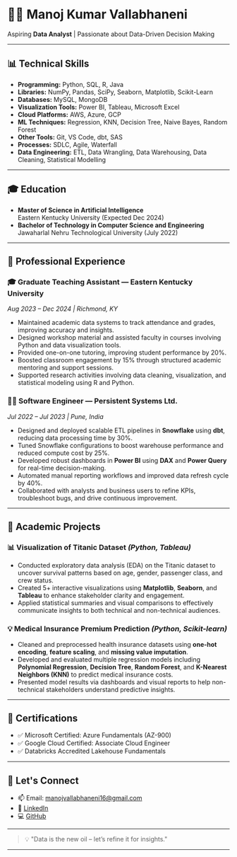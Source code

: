 # 👨‍💻 Manoj Kumar Vallabhaneni

Aspiring **Data Analyst** | Passionate about Data-Driven Decision Making

---

## 📊 Technical Skills
- **Programming:** Python, SQL, R, Java
- **Libraries:** NumPy, Pandas, SciPy, Seaborn, Matplotlib, Scikit-Learn
- **Databases:** MySQL, MongoDB
- **Visualization Tools:** Power BI, Tableau, Microsoft Excel
- **Cloud Platforms:** AWS, Azure, GCP
- **ML Techniques:** Regression, KNN, Decision Tree, Naive Bayes, Random Forest
- **Other Tools:** Git, VS Code, dbt, SAS
- **Processes:** SDLC, Agile, Waterfall
- **Data Engineering:** ETL, Data Wrangling, Data Warehousing, Data Cleaning, Statistical Modelling

---

## 🎓 Education
- **Master of Science in Artificial Intelligence**  
  Eastern Kentucky University (Expected Dec 2024)
- **Bachelor of Technology in Computer Science and Engineering**  
  Jawaharlal Nehru Technological University (July 2022)

---

## 💼 Professional Experience

### 🎓 Graduate Teaching Assistant — Eastern Kentucky University  
*Aug 2023 – Dec 2024 | Richmond, KY*
- Maintained academic data systems to track attendance and grades, improving accuracy and insights.  
- Designed workshop material and assisted faculty in courses involving Python and data visualization tools.  
- Provided one-on-one tutoring, improving student performance by 20%.  
- Boosted classroom engagement by 15% through structured academic mentoring and support sessions.  
- Supported research activities involving data cleaning, visualization, and statistical modeling using R and Python.  

### 🧑‍💻 Software Engineer — Persistent Systems Ltd.  
*Jul 2022 – Jul 2023 | Pune, India*
- Designed and deployed scalable ETL pipelines in **Snowflake** using **dbt**, reducing data processing time by 30%.  
- Tuned Snowflake configurations to boost warehouse performance and reduced compute cost by 25%.  
- Developed robust dashboards in **Power BI** using **DAX** and **Power Query** for real-time decision-making.  
- Automated manual reporting workflows and improved data refresh cycle by 40%.  
- Collaborated with analysts and business users to refine KPIs, troubleshoot bugs, and drive continuous improvement.

---

## 🧪 Academic Projects

### 📊 Visualization of Titanic Dataset *(Python, Tableau)*
- Conducted exploratory data analysis (EDA) on the Titanic dataset to uncover survival patterns based on age, gender, passenger class, and crew status.
- Created 5+ interactive visualizations using **Matplotlib**, **Seaborn**, and **Tableau** to enhance stakeholder clarity and engagement.
- Applied statistical summaries and visual comparisons to effectively communicate insights to both technical and non-technical audiences.

### 💡 Medical Insurance Premium Prediction *(Python, Scikit-learn)*
- Cleaned and preprocessed health insurance datasets using **one-hot encoding**, **feature scaling**, and **missing value imputation**.
- Developed and evaluated multiple regression models including **Polynomial Regression**, **Decision Tree**, **Random Forest**, and **K-Nearest Neighbors (KNN)** to predict medical insurance costs.
- Presented model results via dashboards and visual reports to help non-technical stakeholders understand predictive insights.

---
## 📜 Certifications
- ✅ Microsoft Certified: Azure Fundamentals (AZ-900)
- ✅ Google Cloud Certified: Associate Cloud Engineer
- ✅ Databricks Accredited Lakehouse Fundamentals

---

## 🔗 Let's Connect
- 📫 Email: [manojvallabhaneni16@gmail.com](mailto:manojvallabhaneni16@gmail.com)
- 💼 [LinkedIn]([https://linkedin.com/in/vall9133](https://www.linkedin.com/in/manoj-kumar-vallabhaneni-5b3774212/))
- 💻 [GitHub](https://github.com/vall9133)

---

> 💡 "Data is the new oil – let’s refine it for insights."

---


